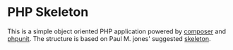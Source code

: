 # PHP Skeleton

This is a simple object oriented PHP application powered by [composer](https://github.com/composer/composer) and [phpunit](https://github.com/sebastianbergmann/phpunit). The structure is based on Paul M. jones' suggested [skeleton](https://github.com/php-pds/skeleton).
